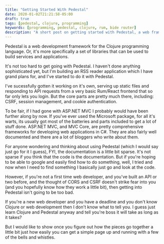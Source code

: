 ```yaml
---
title: "Getting Started With Pedestal"
date: 2020-01-02T21:21:58-05:00
draft: true
tags: [pedestal, clojure, programming]
keywords: [programming, pedestal, clojure, rum, bide router]
description: "A short post on getting started with Pedestal, a web framework for Clojure."
---
```



Pedestal is a web development framework for the Clojure programming
language.  Or, it's more specifically a set of libraries that can be
used to build services and applications.

It's not too hard to get going with Pedestal.  I haven't done anything
sophisticated yet, but I'm building an RSS reader application which I
have grand plans for, and I've started to do it with Pedestal.

I've sucessfully gotten it working on it's own, serving up static
files and responding to API requests from a very basic Rum/React
frontend that so far only lets you login.  But the core parts are
pretty much there, including: CSRF, session management, and cookie
authentication.

To be fair, if I had gone with ASP.NET MVC I probably would have been
further along by now.  If you've ever used the Microsoft package, for
all it's warts, its usually got most of the batteries and parts
included to get a lot of stuff done.  ASP.NET MVC, and MVC Core, are
pretty comprehensive frameworks for developing web applications in
C#. They are also fairly well documented and there are a lot of
bloggers who write about them.

For anyone wondering and thinking about using Pedestal (which I would
say just go for it I guess), FYI, the documentation is a little bit
sparse.  It's not sparse if you think that the code is the
documentation.  But if you're hoping to be able to google and easily
find how to do something, well, I tried and now when I need to find
something I basically just go and look at the code.

However, if you're not a first time web developer, and you've built an
API or two before, and the thought of CORS and CSRF doesn't strike
fear into you (and you hopefully know how they work a little bit),
then getting into Pedestal isn't going to be too bad.

If you're a new web developer and you have a deadline and you don't
know Clojure or web development then I don't know what to tell you.  I
guess just learn Clojure and Pedestal anyway and tell you're boss it
will take as long as it takes?

But I would like to show once you figure out how the pieces go
together a little bit just how easily you can get a simple page up and
running with a few of the bells and whistles.

